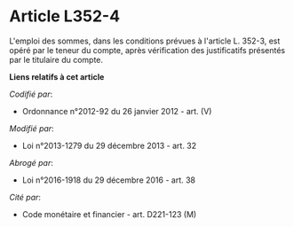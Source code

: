 # Article L352-4

L'emploi  des sommes, dans les conditions prévues à l'article L. 352-3, est opéré  par le teneur du compte, après
vérification des justificatifs présentés  par le titulaire du compte.

**Liens relatifs à cet article**

_Codifié par_:

  - Ordonnance n°2012-92 du 26 janvier 2012 - art. (V)

_Modifié par_:

  - Loi n°2013-1279 du 29 décembre 2013 - art. 32

_Abrogé par_:

  - Loi n°2016-1918 du 29 décembre 2016 - art. 38

_Cité par_:

  - Code monétaire et financier - art. D221-123 (M)

